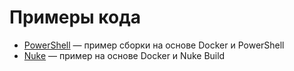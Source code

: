 # Примеры кода

- [PowerShell](PowerShell) — пример сборки на основе Docker и PowerShell
- [Nuke](Nuke) — пример на основе Docker и Nuke Build
